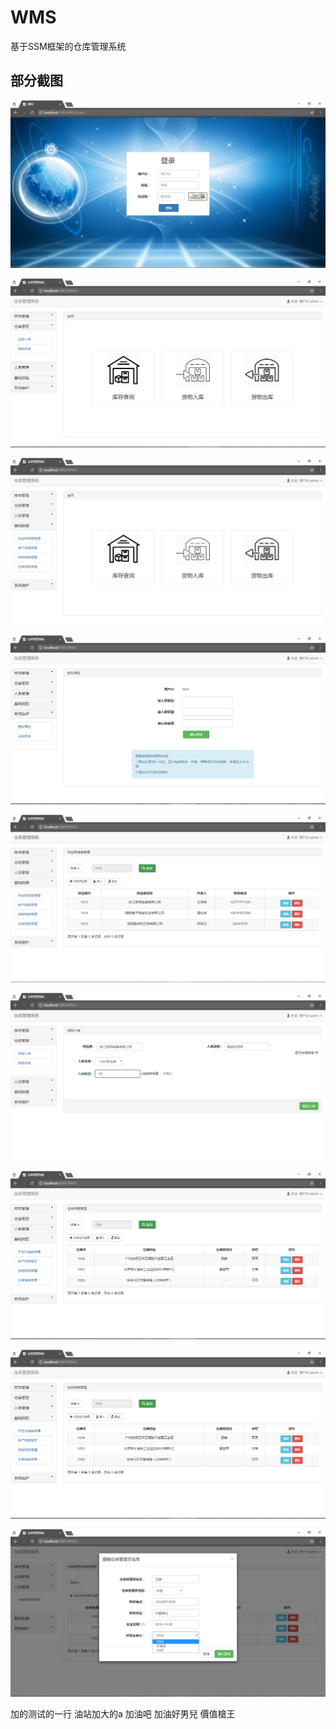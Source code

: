 # WMS
基于SSM框架的仓库管理系统



## 部分截图

![](https://raw.githubusercontent.com/KEN-LJQ/MarkdownPics/master/Resource/2017-3-9/WMS-%E6%88%AA%E5%9B%BE1.PNG)

![](https://raw.githubusercontent.com/KEN-LJQ/MarkdownPics/master/Resource/2017-3-9/MWS-%E6%88%AA%E5%9B%BE2.PNG)

![](https://raw.githubusercontent.com/KEN-LJQ/MarkdownPics/master/Resource/2017-3-9/WMS-%E6%88%AA%E5%9B%BE3.PNG)

![](https://raw.githubusercontent.com/KEN-LJQ/MarkdownPics/master/Resource/2017-3-9/WMS-%E6%88%AA%E5%9B%BE4.PNG)

![](https://raw.githubusercontent.com/KEN-LJQ/MarkdownPics/master/Resource/2017-3-9/WMS-%E6%88%AA%E5%9B%BE5.PNG)

![](https://raw.githubusercontent.com/KEN-LJQ/MarkdownPics/master/Resource/2017-3-9/WMS-%E6%88%AA%E5%9B%BE7.PNG)

![](https://raw.githubusercontent.com/KEN-LJQ/MarkdownPics/master/Resource/2017-3-9/WMS-%E6%88%AA%E5%9B%BE8.PNG)

![](https://raw.githubusercontent.com/KEN-LJQ/MarkdownPics/master/Resource/2017-3-9/WMS-%E6%88%AA%E5%9B%BE8.PNG)

![](https://raw.githubusercontent.com/KEN-LJQ/MarkdownPics/master/Resource/2017-3-9/WMS-%E6%88%AA%E5%9B%BE9.PNG)

加的测试的一行
油站加大的a
加油吧
加油好男兒
價值槍王

